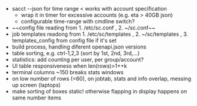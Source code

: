 * sacct --json for time range < works with account specification
    * wrap it in timer for excessive accounts (e.g. eta > 40GB json)
    * configurable time-range with cmdline switch?
* ~~config file reading from 1. /etc/sc.conf , 2. ~/sc.conf~~
* job templates readong from 1. /etc/sc/templates , 2. ~/sc/templates , 3. templates_config from config file if it's set
* build process, handling diferent openapi.json versions
* table sorting, e.g. ctrl-1,2,3 (sort by 1st, 2nd, 3rd,...)
* statistics: add counting per user, per group/account?
* UI table responsiveness when len(rows)>1++k
* terminal columns ~150 breaks stats windows
* on low number of rows (<60), on jobtab, stats and info overlap, messing up screen (laptops)
* make sorting of boxes static! otherwise flapping in display happens on same number items

